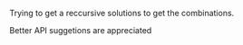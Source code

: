Trying to get a reccursive solutions to get the combinations.

Better API suggetions are appreciated